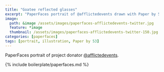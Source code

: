 ```yaml
---
title: "Goatee reflected glasses"
excerpt: "PaperFaces portrait of @afflictedevents drawn with Paper by 53 on an iPad."
image: 
  path: &image /assets/images/paperfaces-afflictedevents-twitter.jpg 
  feature: *image
  thumbnail: /assets/images/paperfaces-afflictedevents-twitter-150.jpg
categories: [paperfaces]
tags: [portrait, illustration, Paper by 53]
---
```


PaperFaces portrait of project donator [@afflictedevents](https://twitter.com/afflictedevents).

{% include boilerplate/paperfaces.md %}
